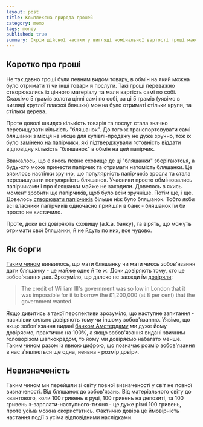 ```yaml
---
layout: post
title: Комплексна природа грошей
category: memo
tags: money 
published: true
summary: Окрім дійсної частки у вигляді номінальної вартості гроші мають ще й уявну - довіру
---
```


## Коротко про гроші

Не так давно гроші були певним видом товару, в обмін на який можна було отримати ті чи інші товари й послуги. Такі гроші переважно створювались із цінного матеріалу та мали вартість самі по собі. Скажімо 5 грамів золота цінні самі по собі, за ці 5 грамів (уявімо в вигляді круглої пласкої бляшки) можна було отриматі стільки крупи, та стільки дерева. 

Проте доволі швидко кількість товарів та послуг стала значно перевищувати кількість "бляшанок". До того ж транспортовувати самі бляшанки з місця на місце для купівлі-продажу не дуже зручно, тож їх було [замінено на папірчики](http://en.wikipedia.org/wiki/History_of_money#Banknotes), які підтверджували готовність віддати відповідну кількість "бляшанок" в обмін на цей папірчик.

Вважалось, що є якесь певне сховище де ці "бляшанки" зберігаютсья, а будь-хто може принести папірчик та отримати натомість бляшанки. Це вявилось настілки зручно, що популярність папірчиків зросла та стала перевишувати популярність бляшанок. Учасники просто обмінювались папірчиками і про бляшанки майже не заходили. Довелось в якись момент зробити ще папірчиків, щоб було всім зручніше. Потім ще, і ще. Довелось [створювати папірчиків](http://en.wikipedia.org/wiki/Fractional-reserve_banking#History) більше ніж було бляшанок. Тобто якби всі власники папірчиків одночасно прийшли в банк - бляшанок їм би просто не вистачило. 

Проте, доки всі довіряють сховищу (a.k.a. банку), та вірять, що можуть отримати свої бляшанки, й не йдуть по них, все чудово. 

## Як борги

[Таким чином](http://en.wikipedia.org/wiki/History_of_banking#Debt_as_a_new_kind_of_money) виявилось, що мати бляшанку чи мати чиєсь зобов'язання дати бляшанку - це майже одне й те ж. Доки довіряють тому, хто це зобов'язання дав. Зрозуміло, що далеко не завжди їм [довіряли](http://en.wikipedia.org/wiki/Central_bank#History):

> The credit of William III's government was so low in London that it was impossible for it to borrow the £1,200,000 (at 8 per cent) that the government wanted.

Якщо дивитись з такої перспективи зрозуміло, що наступне запитання - наскільки сильно довіряють тому чи іншому зобов'язанню. Уявімо, що якщо зобов'язання видані [банком Амстердаму](http://en.wikipedia.org/wiki/Bank_of_Amsterdam) ми дуже йому довіряємо, практично на 100%, а якщо зобов'язання видані звичним головорізом шапкокрадом, то йому ми довіряємо набагато менше. Таким чином разом із явною цифрою, що позначає розмір зобов'язання в нас з'являється ще одна, неявна - розмір довіри. 

## Невизначеність

Таким чином ми перейшли зі світу повної визначеності у світ не повної визначеності. Від бляшанок до зобов'язань.  Від матеріального світу до квантового, коли 100 гривень в руці,  100 гривень на депозиті, та 100 гривень з-зарплати-наступного-тижня - це дуже різні 100 гривень, проте усіма можна скористатись. Фактично довіра це ймовірність настання події з усіма відповідними наслідками.